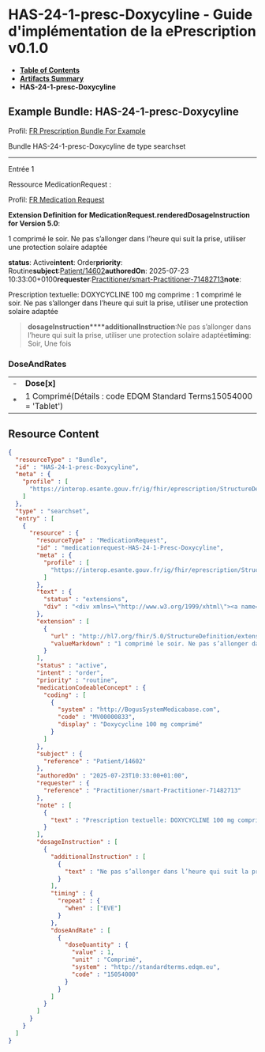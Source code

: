 # HAS-24-1-presc-Doxycyline - Guide d'implémentation de la ePrescription v0.1.0

* [**Table of Contents**](toc.md)
* [**Artifacts Summary**](artifacts.md)
* **HAS-24-1-presc-Doxycyline**

## Example Bundle: HAS-24-1-presc-Doxycyline

Profil: [FR Prescription Bundle For Example](StructureDefinition-fr-prescription-bundle-for-example.md)

Bundle HAS-24-1-presc-Doxycyline de type searchset

-------

Entrée 1

Ressource MedicationRequest :

> 

Profil: [FR Medication Request](StructureDefinition-fr-medicationrequest.md)

**Extension Definition for MedicationRequest.renderedDosageInstruction for Version 5.0**:

1 comprimé le soir. Ne pas s’allonger dans l’heure qui suit la prise, utiliser une protection solaire adaptée

**status**: Active**intent**: Order**priority**: Routine**subject**:[Patient/14602](Patient/14602)**authoredOn**: 2025-07-23 10:33:00+0100**requester**:[Practitioner/smart-Practitioner-71482713](Practitioner/smart-Practitioner-71482713)**note**:
> 

Prescription textuelle: DOXYCYCLINE 100 mg comprime : 1 comprimé le soir. Ne pas s’allonger dans l’heure qui suit la prise, utiliser une protection solaire adaptée


> **dosageInstruction****additionalInstruction**:Ne pas s’allonger dans l’heure qui suit la prise, utiliser une protection solaire adaptée**timing**: Soir, Une fois

### DoseAndRates

| | |
| :--- | :--- |
| - | **Dose[x]** |
| * | 1 Comprimé(Détails : code EDQM Standard Terms15054000 = 'Tablet') |





## Resource Content

```json
{
  "resourceType" : "Bundle",
  "id" : "HAS-24-1-presc-Doxycyline",
  "meta" : {
    "profile" : [
      "https://interop.esante.gouv.fr/ig/fhir/eprescription/StructureDefinition/fr-prescription-bundle-for-example"
    ]
  },
  "type" : "searchset",
  "entry" : [
    {
      "resource" : {
        "resourceType" : "MedicationRequest",
        "id" : "medicationrequest-HAS-24-1-Presc-Doxycyline",
        "meta" : {
          "profile" : [
            "https://interop.esante.gouv.fr/ig/fhir/eprescription/StructureDefinition/fr-medicationrequest"
          ]
        },
        "text" : {
          "status" : "extensions",
          "div" : "<div xmlns=\"http://www.w3.org/1999/xhtml\"><a name=\"MedicationRequest_medicationrequest-HAS-24-1-Presc-Doxycyline\"> </a><p class=\"res-header-id\"><b>Narratif généré : PrescriptionMédicamenteuseTODO medicationrequest-HAS-24-1-Presc-Doxycyline</b></p><a name=\"medicationrequest-HAS-24-1-Presc-Doxycyline\"> </a><a name=\"hcmedicationrequest-HAS-24-1-Presc-Doxycyline\"> </a><div style=\"display: inline-block; background-color: #d9e0e7; padding: 6px; margin: 4px; border: 1px solid #8da1b4; border-radius: 5px; line-height: 60%\"><p style=\"margin-bottom: 0px\"/><p style=\"margin-bottom: 0px\">Profil: <a href=\"StructureDefinition-fr-medicationrequest.html\">FR Medication Request</a></p></div><p><b>Extension Definition for MedicationRequest.renderedDosageInstruction for Version 5.0</b>: </p><div><p>1 comprimé le soir. Ne pas s’allonger dans l’heure qui suit la prise, utiliser une protection solaire adaptée</p>\n</div><p><b>status</b>: Active</p><p><b>intent</b>: Order</p><p><b>priority</b>: Routine</p><p><b>medication</b>: <span title=\"Codes :{http://BogusSystemMedicabase.com MV00000833}\">Doxycycline 100 mg comprimé</span></p><p><b>subject</b>: <a href=\"Patient/14602\">Patient/14602</a></p><p><b>authoredOn</b>: 2025-07-23 10:33:00+0100</p><p><b>requester</b>: <a href=\"Practitioner/smart-Practitioner-71482713\">Practitioner/smart-Practitioner-71482713</a></p><p><b>note</b>: </p><blockquote><div><p>Prescription textuelle: DOXYCYCLINE 100 mg comprime : 1 comprimé le soir. Ne pas s’allonger dans l’heure qui suit la prise, utiliser une protection solaire adaptée</p>\n</div></blockquote><blockquote><p><b>dosageInstruction</b></p><p><b>additionalInstruction</b>: <span title=\"Codes :\">Ne pas s’allonger dans l’heure qui suit la prise, utiliser une protection solaire adaptée</span></p><p><b>timing</b>: Soir, Une fois</p><h3>DoseAndRates</h3><table class=\"grid\"><tr><td style=\"display: none\">-</td><td><b>Dose[x]</b></td></tr><tr><td style=\"display: none\">*</td><td>1 Comprimé<span style=\"background: LightGoldenRodYellow\"> (Détails : code EDQM Standard Terms15054000 = 'Tablet')</span></td></tr></table></blockquote></div>"
        },
        "extension" : [
          {
            "url" : "http://hl7.org/fhir/5.0/StructureDefinition/extension-MedicationRequest.renderedDosageInstruction",
            "valueMarkdown" : "1 comprimé le soir. Ne pas s’allonger dans l’heure qui suit la prise, utiliser une protection solaire adaptée"
          }
        ],
        "status" : "active",
        "intent" : "order",
        "priority" : "routine",
        "medicationCodeableConcept" : {
          "coding" : [
            {
              "system" : "http://BogusSystemMedicabase.com",
              "code" : "MV00000833",
              "display" : "Doxycycline 100 mg comprimé"
            }
          ]
        },
        "subject" : {
          "reference" : "Patient/14602"
        },
        "authoredOn" : "2025-07-23T10:33:00+01:00",
        "requester" : {
          "reference" : "Practitioner/smart-Practitioner-71482713"
        },
        "note" : [
          {
            "text" : "Prescription textuelle: DOXYCYCLINE 100 mg comprime : 1 comprimé le soir. Ne pas s’allonger dans l’heure qui suit la prise, utiliser une protection solaire adaptée"
          }
        ],
        "dosageInstruction" : [
          {
            "additionalInstruction" : [
              {
                "text" : "Ne pas s’allonger dans l’heure qui suit la prise, utiliser une protection solaire adaptée"
              }
            ],
            "timing" : {
              "repeat" : {
                "when" : ["EVE"]
              }
            },
            "doseAndRate" : [
              {
                "doseQuantity" : {
                  "value" : 1,
                  "unit" : "Comprimé",
                  "system" : "http://standardterms.edqm.eu",
                  "code" : "15054000"
                }
              }
            ]
          }
        ]
      }
    }
  ]
}

```
